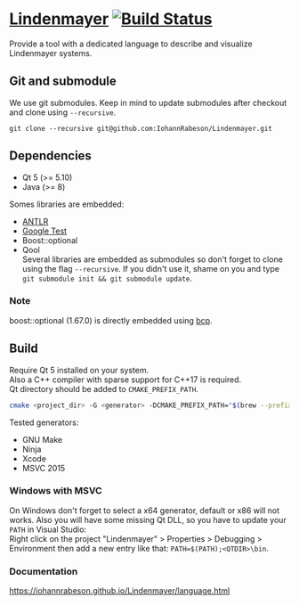 # [Lindenmayer](https://iohannrabeson.github.io/Lindenmayer/language.html) [![Build Status](https://travis-ci.com/IohannRabeson/Lindenmayer.svg?token=oSgYDG8ZHmxB1gxGNZxP&branch=master)](https://travis-ci.com/IohannRabeson/Lindenmayer)

Provide a tool with a dedicated language to describe and visualize Lindenmayer systems.

## Git and submodule
We use git submodules. Keep in mind to update submodules after
checkout and clone using `--recursive`.

```
git clone --recursive git@github.com:IohannRabeson/Lindenmayer.git
```

## Dependencies
 - Qt 5 (>= 5.10)
 - Java (>= 8)

Somes libraries are embedded:
 - [ANTLR](https://github.com/IohannRabeson/antlr4)
 - [Google Test](https://github.com/google/googletest)
 - Boost::optional
 - Qool  
Several libraries are embedded as submodules so don't forget to clone using the flag `--recursive`.
If you didn't use it, shame on you and type `git submodule init && git submodule update`.

### Note
boost::optional (1.67.0) is directly embedded using [bcp](https://github.com/boostorg/bcp).

## Build

Require Qt 5 installed on your system.  
Also a C++ compiler with sparse support for C++17 is required.  
Qt directory should be added to `CMAKE_PREFIX_PATH`.

```bash
cmake <project_dir> -G <generator> -DCMAKE_PREFIX_PATH="$(brew --prefix qt)"
```

Tested generators:
 - GNU Make
 - Ninja
 - Xcode
 - MSVC 2015
 
### Windows with MSVC
On Windows don't forget to select a x64 generator, default or x86 will not works.
Also you will have some missing Qt DLL, so you have to update your `PATH` in Visual Studio:  
Right click on the project "Lindenmayer" > Properties > Debugging > Environment then add a new entry like that:
`PATH=$(PATH);<QTDIR>\bin`.

### Documentation
https://iohannrabeson.github.io/Lindenmayer/language.html

